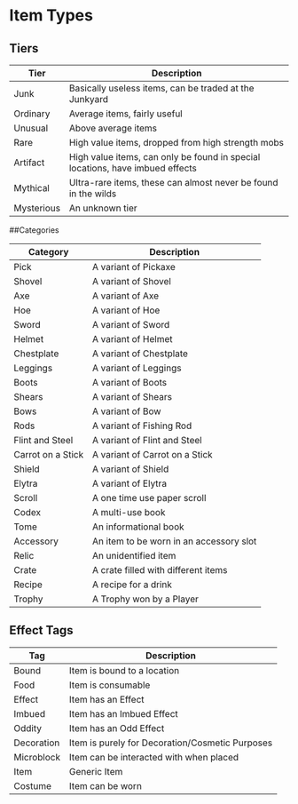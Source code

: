 # Item Types

## Tiers

|Tier|Description|
|---|---|
|Junk|Basically useless items, can be traded at the Junkyard| 
|Ordinary|Average items, fairly useful|
|Unusual|Above average items|
|Rare|High value items, dropped from high strength mobs|
|Artifact|High value items, can only be found in special locations, have imbued effects|
|Mythical|Ultra-rare items, these can almost never be found in the wilds|
|Mysterious|An unknown tier|

##Categories

|Category|Description|
|---|---|
|Pick|A variant of Pickaxe|
|Shovel|A variant of Shovel|
|Axe|A variant of Axe|
|Hoe|A variant of Hoe|
|Sword|A variant of Sword|
|Helmet|A variant of Helmet|
|Chestplate|A variant of Chestplate|
|Leggings|A variant of Leggings|
|Boots|A variant of Boots|
|Shears|A variant of Shears|
|Bows|A variant of Bow|
|Rods|A variant of Fishing Rod|
|Flint and Steel|A variant of Flint and Steel|
|Carrot on a Stick|A variant of Carrot on a Stick|
|Shield|A variant of Shield|
|Elytra|A variant of Elytra|
|Scroll|A one time use paper scroll|
|Codex|A multi-use book|
|Tome|An informational book|
|Accessory|An item to be worn in an accessory slot|
|Relic|An unidentified item|
|Crate|A crate filled with different items|
|Recipe|A recipe for a drink|
|Trophy|A Trophy won by a Player|


## Effect Tags

|Tag|Description|
|---|---|
|Bound|Item is bound to a location|
|Food|Item is consumable|
|Effect|Item has an Effect|
|Imbued|Item has an Imbued Effect|
|Oddity|Item has an Odd Effect|
|Decoration|Item is purely for Decoration/Cosmetic Purposes|
|Microblock|Item can be interacted with when placed|
|Item|Generic Item|
|Costume|Item can be worn|
